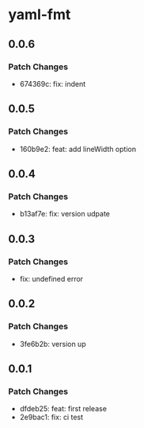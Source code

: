 # yaml-fmt

## 0.0.6

### Patch Changes

- 674369c: fix: indent

## 0.0.5

### Patch Changes

- 160b9e2: feat: add lineWidth option

## 0.0.4

### Patch Changes

- b13af7e: fix: version udpate

## 0.0.3

### Patch Changes

- fix: undefined error

## 0.0.2

### Patch Changes

- 3fe6b2b: version up

## 0.0.1

### Patch Changes

- dfdeb25: feat: first release
- 2e9bac1: fix: ci test
